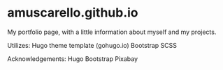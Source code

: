 
# amuscarello.github.io

My portfolio page, with a little information about myself and my projects. 


Utilizes:
Hugo theme template (gohugo.io)
Bootstrap
SCSS


Acknowledgements:
Hugo
Bootstrap
Pixabay
